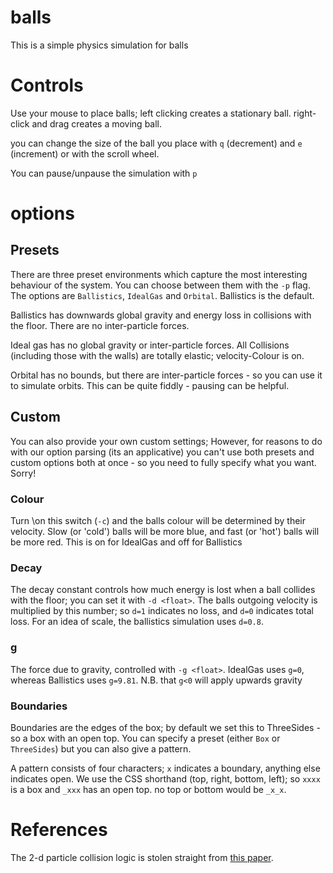 # balls

This is a simple physics simulation for balls

# Controls

Use your mouse to place balls; left clicking creates a stationary ball. right-click and drag creates a moving ball.

you can change the size of the ball you place with `q` (decrement) and `e` (increment) or with the scroll wheel.

You can pause/unpause the simulation with `p`

# options

## Presets

There are three preset environments which capture the most interesting behaviour of the system. You can choose between them with the `-p` flag. The options are `Ballistics`, `IdealGas` and `Orbital`. Ballistics is the default.

Ballistics has downwards global gravity and energy loss in collisions with the floor. There are no inter-particle forces.

Ideal gas has no global gravity or inter-particle forces. All Collisions (including those with the walls) are totally elastic; velocity-Colour is on.

Orbital has no bounds, but there are inter-particle forces - so you can use it to simulate orbits. This can be quite fiddly - pausing can be helpful.

## Custom

You can also provide your own custom settings; However, for reasons to do with our option parsing (its an applicative) you can't use both presets and custom options both at once - so you need to fully specify what you want. Sorry!

### Colour

Turn \on this switch (`-c`) and the balls colour will be determined by their velocity. Slow (or 'cold') balls will be more blue, and fast (or 'hot') balls will be more red. This is on for IdealGas and off for Ballistics

### Decay

The decay constant controls how much energy is lost when a ball collides with the floor; you can set it with `-d <float>`. The balls outgoing velocity is multiplied by this number; so `d=1` indicates no loss, and `d=0` indicates total loss. For an idea of scale, the ballistics simulation uses `d=0.8`.

### g

The force due to gravity, controlled with `-g <float>`. IdealGas uses `g=0`, whereas Ballistics uses `g=9.81`. N.B. that `g<0` will apply upwards gravity

### Boundaries

Boundaries are the edges of the box; by default we set this to ThreeSides - so a box with an open top. You can specify a preset (either `Box` or `ThreeSides`) but you can also give a pattern.

A pattern consists of four characters; `x` indicates a boundary, anything else indicates open.
We use the CSS shorthand (top, right, bottom, left); so `xxxx` is a box and `_xxx` has an open top.
no top or bottom would be `_x_x`.

# References

The 2-d particle collision logic is stolen straight from [this paper](https://www.imada.sdu.dk/~rolf/Edu/DM815/E10/2dcollisions.pdf).
